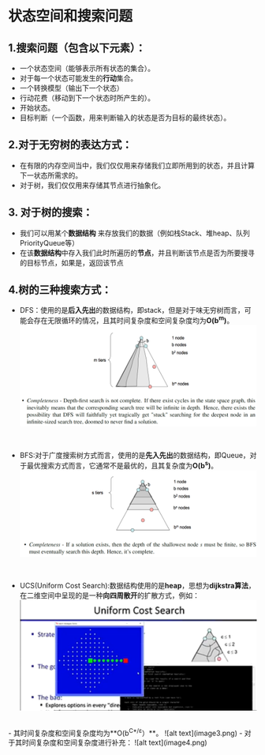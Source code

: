 # 状态空间和搜索问题
## 1.搜索问题（包含以下元素）：
- 一个状态空间（能够表示所有状态的集合）。
- 对于每一个状态可能发生的**行动**集合。
- 一个转换模型（输出下一个状态）
- 行动花费（移动到下一个状态时所产生的）。
- 开始状态。
- 目标判断（一个函数，用来判断输入的状态是否为目标的最终状态）。
## 2.对于无穷树的表达方式：
- 在有限的内存空间当中，我们仅仅用来存储我们立即所用到的状态，并且计算下一状态所需求的。
- 对于树，我们仅仅用来存储其节点进行抽象化。
## 3. 对于树的搜索：
- 我们可以用某个**数据结构** 来存放我们的数据（例如栈Stack、堆heap、队列PriorityQueue等）
- 在该**数据结构**中存入我们此时所遍历的**节点**，并且判断该节点是否为所要搜寻的目标节点，如果是，返回该节点
## 4.树的三种搜索方式：
- DFS：使用的是**后入先出**的数据结构，即stack，但是对于味无穷树而言，可能会存在无限循环的情况，且其时间复杂度和空间复杂度均为**O(b<sup>m</sup>)**。
![alt text](image1.png)
</br>

- BFS:对于广度搜索树方式而言，使用的是**先入先出**的数据结构，即Queue，对于最优搜索方式而言，它通常不是最优的，且其复杂度为**O(b<sup>s</sup>)**。
![alt text](image2.png)
</br>

- UCS(Uniform Cost Search):数据结构使用的是**heap**，思想为**dijkstra算法**，在二维空间中呈现的是一种**向四周散开**的扩散方式，例如：
![alt text](image6.png)  
</br>
- 其时间复杂度和空间复杂度均为**O(b<sup>C*/ε</sup>）</sup>**。
![alt text](image3.png)
- 对于其时间复杂度和空间复杂度进行补充：
![alt text](image4.png)

